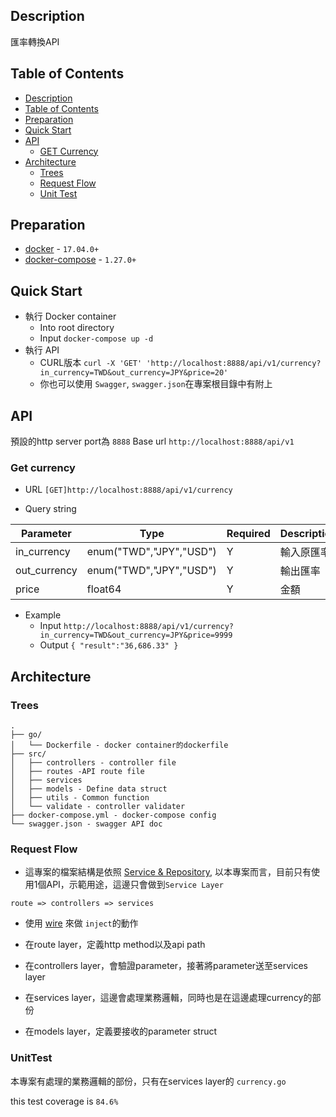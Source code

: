 ## Description

匯率轉換API

## Table of Contents

- [Description](#description)
- [Table of Contents](#table-of-contents)
- [Preparation](#preparation)
- [Quick Start](#quick-start)
- [API](#api)
    - [GET Currency](#get-currency)
- [Architecture](#architecture)
    - [Trees](#trees)
    - [Request Flow](#request-flow)
    - [Unit Test](#unit-test)

## Preparation

- [docker](https://www.docker.com) - `17.04.0+`
- [docker-compose](https://docs.docker.com/compose) - `1.27.0+`

## Quick Start

- 執行 Docker container
    - Into root directory
    - Input ```docker-compose up -d```
- 執行 API
    - CURL版本
    `curl -X 'GET' 'http://localhost:8888/api/v1/currency?in_currency=TWD&out_currency=JPY&price=20'`
    - 你也可以使用 `Swagger`, `swagger.json`在專案根目錄中有附上

## API

預設的http server port為 `8888`
Base url `http://localhost:8888/api/v1`

### Get currency
- URL `[GET]http://localhost:8888/api/v1/currency`

- Query string

| Parameter    | Type                    | Required | Description    |
| -------------- | ------------------------- | ------ | ------- |
| in_currency  | enum("TWD","JPY","USD") | Y    | 輸入原匯率 |
| out_currency | enum("TWD","JPY","USD") | Y    | 輸出匯率  |
| price        | float64                 | Y    | 金額    |  

- Example
    - Input
    `http://localhost:8888/api/v1/currency?in_currency=TWD&out_currency=JPY&price=9999`
    - Output
    `
    {
        "result":"36,686.33"
    }
    `

## Architecture

### Trees

```
.
├── go/
│   └── Dockerfile - docker container的dockerfile
├── src/
│   ├── controllers - controller file
│   ├── routes -API route file
│   ├── services
│   ├── models - Define data struct
│   ├── utils - Common function
│   └── validate - controller validater
├── docker-compose.yml - docker-compose config
└── swagger.json - swagger API doc
```

### Request Flow

- 這專案的檔案結構是依照 [Service & Repository](#http://kejyun.github.io/Laravel-5-Learning-Notes-Books/structure/structure-service-repository-structure-principle.html), 以本專案而言，目前只有使用1個API，示範用途，這邊只會做到`Service Layer`

`route => controllers => services`

- 使用 [wire](#https://github.com/google/wire) 來做 `inject`的動作

- 在route layer，定義http method以及api path
- 在controllers layer，會驗證parameter，接著將parameter送至services layer
- 在services layer，這邊會處理業務邏輯，同時也是在這邊處理currency的部份
- 在models layer，定義要接收的parameter struct

### UnitTest

本專案有處理的業務邏輯的部份，只有在services layer的 `currency.go`

this test coverage is `84.6%`
